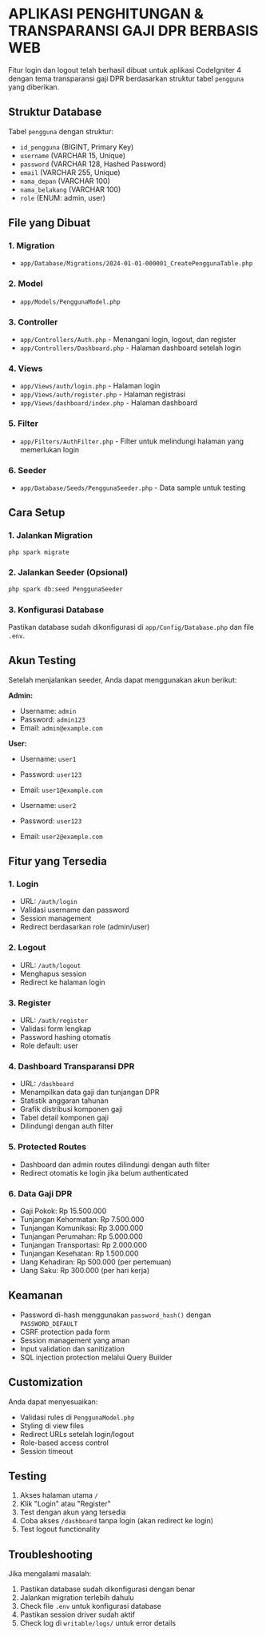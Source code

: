 # APLIKASI PENGHITUNGAN & TRANSPARANSI GAJI DPR BERBASIS WEB

Fitur login dan logout telah berhasil dibuat untuk aplikasi CodeIgniter 4 dengan tema transparansi gaji DPR berdasarkan struktur tabel `pengguna` yang diberikan.

## Struktur Database

Tabel `pengguna` dengan struktur:
- `id_pengguna` (BIGINT, Primary Key)
- `username` (VARCHAR 15, Unique)
- `password` (VARCHAR 128, Hashed Password)
- `email` (VARCHAR 255, Unique)
- `nama_depan` (VARCHAR 100)
- `nama_belakang` (VARCHAR 100)
- `role` (ENUM: admin, user)

## File yang Dibuat

### 1. Migration
- `app/Database/Migrations/2024-01-01-000001_CreatePenggunaTable.php`

### 2. Model
- `app/Models/PenggunaModel.php`

### 3. Controller
- `app/Controllers/Auth.php` - Menangani login, logout, dan register
- `app/Controllers/Dashboard.php` - Halaman dashboard setelah login

### 4. Views
- `app/Views/auth/login.php` - Halaman login
- `app/Views/auth/register.php` - Halaman registrasi
- `app/Views/dashboard/index.php` - Halaman dashboard

### 5. Filter
- `app/Filters/AuthFilter.php` - Filter untuk melindungi halaman yang memerlukan login

### 6. Seeder
- `app/Database/Seeds/PenggunaSeeder.php` - Data sample untuk testing

## Cara Setup

### 1. Jalankan Migration
```bash
php spark migrate
```

### 2. Jalankan Seeder (Opsional)
```bash
php spark db:seed PenggunaSeeder
```

### 3. Konfigurasi Database
Pastikan database sudah dikonfigurasi di `app/Config/Database.php` dan file `.env`.

## Akun Testing

Setelah menjalankan seeder, Anda dapat menggunakan akun berikut:

**Admin:**
- Username: `admin`
- Password: `admin123`
- Email: `admin@example.com`

**User:**
- Username: `user1`
- Password: `user123`
- Email: `user1@example.com`

- Username: `user2`
- Password: `user123`
- Email: `user2@example.com`

## Fitur yang Tersedia

### 1. Login
- URL: `/auth/login`
- Validasi username dan password
- Session management
- Redirect berdasarkan role (admin/user)

### 2. Logout
- URL: `/auth/logout`
- Menghapus session
- Redirect ke halaman login

### 3. Register
- URL: `/auth/register`
- Validasi form lengkap
- Password hashing otomatis
- Role default: user

### 4. Dashboard Transparansi DPR
- URL: `/dashboard`
- Menampilkan data gaji dan tunjangan DPR
- Statistik anggaran tahunan
- Grafik distribusi komponen gaji
- Tabel detail komponen gaji
- Dilindungi dengan auth filter

### 5. Protected Routes
- Dashboard dan admin routes dilindungi dengan auth filter
- Redirect otomatis ke login jika belum authenticated

### 6. Data Gaji DPR
- Gaji Pokok: Rp 15.500.000
- Tunjangan Kehormatan: Rp 7.500.000
- Tunjangan Komunikasi: Rp 3.000.000
- Tunjangan Perumahan: Rp 5.000.000
- Tunjangan Transportasi: Rp 2.000.000
- Tunjangan Kesehatan: Rp 1.500.000
- Uang Kehadiran: Rp 500.000 (per pertemuan)
- Uang Saku: Rp 300.000 (per hari kerja)

## Keamanan

- Password di-hash menggunakan `password_hash()` dengan `PASSWORD_DEFAULT`
- CSRF protection pada form
- Session management yang aman
- Input validation dan sanitization
- SQL injection protection melalui Query Builder

## Customization

Anda dapat menyesuaikan:
- Validasi rules di `PenggunaModel.php`
- Styling di view files
- Redirect URLs setelah login/logout
- Role-based access control
- Session timeout

## Testing

1. Akses halaman utama `/`
2. Klik "Login" atau "Register"
3. Test dengan akun yang tersedia
4. Coba akses `/dashboard` tanpa login (akan redirect ke login)
5. Test logout functionality

## Troubleshooting

Jika mengalami masalah:
1. Pastikan database sudah dikonfigurasi dengan benar
2. Jalankan migration terlebih dahulu
3. Check file `.env` untuk konfigurasi database
4. Pastikan session driver sudah aktif
5. Check log di `writable/logs/` untuk error details
